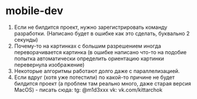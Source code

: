 # mobile-dev
 1. Если не билдится проект, нужно зарегистрировать команду разработки. (Написано будет в ошибке как это сделать, буквально 2 секунды)
 2. Почему-то на картинках с большим разрешением иногда переворачивается картинка (в ошибке написано что-то на подобие попытка автоматически определить ориентацию картинки перевернула изображение)
 3. Некоторые алгоритмы работают долго даже с параллелизацией.
 4. Если вдруг (хотя уже потестили) по какой-то причине не будет билдится проект (а проблем там реально много, даже старая версия MacOS) - писать сюда: tg: @m1d3xxx vk: vk.com/kittarchok
